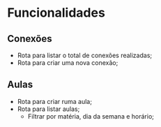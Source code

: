 # Funcionalidades

## Conexões

- Rota para listar o total de conexões realizadas;
- Rota para criar uma nova conexão;

## Aulas

- Rota para criar ruma aula;
- Rota para listar aulas;
  - Filtrar por matéria, dia da semana e horário;